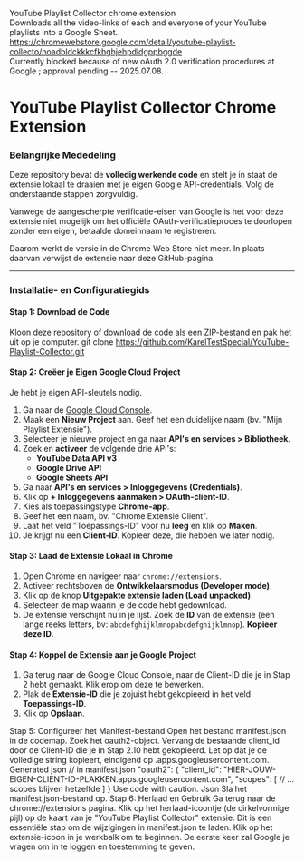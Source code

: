 YouTube Playlist Collector chrome extension  
Downloads all the video-links of each and everyone of your YouTube playlists into a Google Sheet.  
https://chromewebstore.google.com/detail/youtube-playlist-collecto/noadbldckkkcfkhghjehpdldgppbggde  
Currently blocked because of new oAuth 2.0 verification procedures at Google ; approval pending -- 2025.07.08.

# YouTube Playlist Collector Chrome Extension

### **Belangrijke Mededeling**

Deze repository bevat de **volledig werkende code** en stelt je in staat de extensie lokaal te draaien met je eigen Google API-credentials. Volg de onderstaande stappen zorgvuldig.

Vanwege de aangescherpte verificatie-eisen van Google is het voor deze extensie niet mogelijk om het officiële OAuth-verificatieproces te doorlopen zonder een eigen, betaalde domeinnaam te registreren.

Daarom werkt de versie in de Chrome Web Store niet meer. In plaats daarvan verwijst de extensie naar deze GitHub-pagina.

---

### Installatie- en Configuratiegids

#### Stap 1: Download de Code
Kloon deze repository of download de code als een ZIP-bestand en pak het uit op je computer.
  git clone https://github.com/KarelTestSpecial/YouTube-Playlist-Collector.git

#### Stap 2: Creëer je Eigen Google Cloud Project
Je hebt je eigen API-sleutels nodig.

1.  Ga naar de [Google Cloud Console](https://console.cloud.google.com/).
2.  Maak een **Nieuw Project** aan. Geef het een duidelijke naam (bv. "Mijn Playlist Extensie").
3.  Selecteer je nieuwe project en ga naar **API's en services > Bibliotheek**.
4.  Zoek en **activeer** de volgende drie API's:
    *   **YouTube Data API v3**
    *   **Google Drive API**
    *   **Google Sheets API**
5.  Ga naar **API's en services > Inloggegevens (Credentials)**.
6.  Klik op **+ Inloggegevens aanmaken > OAuth-client-ID**.
7.  Kies als toepassingstype **Chrome-app**.
8.  Geef het een naam, bv. "Chrome Extensie Client".
9.  Laat het veld "Toepassings-ID" voor nu **leeg** en klik op **Maken**.
10. Je krijgt nu een **Client-ID**. Kopieer deze, die hebben we later nodig.

#### Stap 3: Laad de Extensie Lokaal in Chrome
1.  Open Chrome en navigeer naar `chrome://extensions`.
2.  Activeer rechtsboven de **Ontwikkelaarsmodus (Developer mode)**.
3.  Klik op de knop **Uitgepakte extensie laden (Load unpacked)**.
4.  Selecteer de map waarin je de code hebt gedownload.
5.  De extensie verschijnt nu in je lijst. Zoek de **ID** van de extensie (een lange reeks letters, bv: `abcdefghijklmnopabcdefghijklmnop`). **Kopieer deze ID.**

#### Stap 4: Koppel de Extensie aan je Google Project
1.  Ga terug naar de Google Cloud Console, naar de Client-ID die je in Stap 2 hebt gemaakt. Klik erop om deze te bewerken.
2.  Plak de **Extensie-ID** die je zojuist hebt gekopieerd in het veld **Toepassings-ID**.
3.  Klik op **Opslaan**.

Stap 5: Configureer het Manifest-bestand
Open het bestand manifest.json in de codemap.
Zoek het oauth2-object. Vervang de bestaande client_id door de Client-ID die je in Stap 2.10 hebt gekopieerd. Let op dat je de volledige string kopieert, eindigend op .apps.googleusercontent.com.
Generated json
// in manifest.json
"oauth2": {
    "client_id": "HIER-JOUW-EIGEN-CLIENT-ID-PLAKKEN.apps.googleusercontent.com",
    "scopes": [
      // ... scopes blijven hetzelfde
    ]
}
Use code with caution.
Json
Sla het manifest.json-bestand op.
Stap 6: Herlaad en Gebruik
Ga terug naar de chrome://extensions pagina.
Klik op het herlaad-icoontje (de cirkelvormige pijl) op de kaart van je "YouTube Playlist Collector" extensie. Dit is een essentiële stap om de wijzigingen in manifest.json te laden.
Klik op het extensie-icoon in je werkbalk om te beginnen. De eerste keer zal Google je vragen om in te loggen en toestemming te geven.

